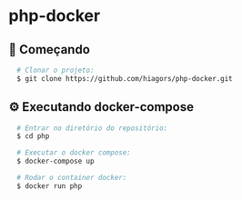 # php-docker

## :rocket: Começando
``` bash
  # Clonar o projeto:
  $ git clone https://github.com/hiagors/php-docker.git

```

## :gear: Executando docker-compose
```bash
  # Entrar no diretório do repositório:
  $ cd php

  # Executar o docker compose:
  $ docker-compose up

  # Rodar o container docker:
  $ docker run php

```
